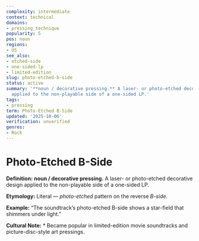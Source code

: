 ```yaml
---
complexity: intermediate
context: technical
domains:
- pressing_technique
popularity: 5
pos: noun
regions:
- US
see_also:
- etched-side
- one-sided-lp
- limited-edition
slug: photo-etched-b-side
status: active
summary: '**noun / decorative pressing.** A laser- or photo-etched decorative design
  applied to the non-playable side of a one-sided LP.'
tags:
- pressing
term: Photo-Etched B-Side
updated: '2025-10-06'
verification: unverified
genres:
- Rock
---
```


# Photo-Etched B-Side

**Definition:** **noun / decorative pressing.** A laser- or photo-etched decorative design applied to the non-playable side of a one-sided LP.

**Etymology:** Literal — *photo-etched* pattern on the reverse *B-side.*

**Example:** “The soundtrack’s photo-etched B-side shows a star-field that shimmers under light.”

**Cultural Note:** * Became popular in limited-edition movie soundtracks and picture-disc-style art pressings.


